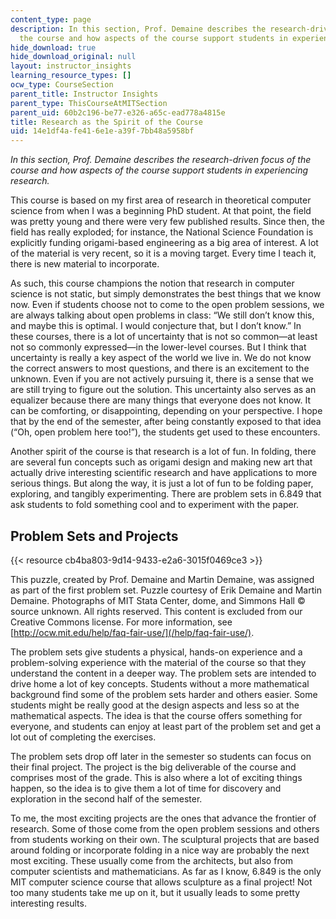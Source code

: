 ```yaml
---
content_type: page
description: In this section, Prof. Demaine describes the research-driven focus of
  the course and how aspects of the course support students in experiencing research.
hide_download: true
hide_download_original: null
layout: instructor_insights
learning_resource_types: []
ocw_type: CourseSection
parent_title: Instructor Insights
parent_type: ThisCourseAtMITSection
parent_uid: 60b2c196-be77-e326-a65c-ead778a4815e
title: Research as the Spirit of the Course
uid: 14e1df4a-fe41-6e1e-a39f-7bb48a5958bf
---
```


_In this section, Prof. Demaine describes the research-driven focus of the course and how aspects of the course support students in experiencing research._

This course is based on my first area of research in theoretical computer science from when I was a beginning PhD student. At that point, the field was pretty young and there were very few published results. Since then, the field has really exploded; for instance, the National Science Foundation is explicitly funding origami-based engineering as a big area of interest. A lot of the material is very recent, so it is a moving target. Every time I teach it, there is new material to incorporate.

As such, this course champions the notion that research in computer science is not static, but simply demonstrates the best things that we know now. Even if students choose not to come to the open problem sessions, we are always talking about open problems in class: “We still don’t know this, and maybe this is optimal. I would conjecture that, but I don’t know.” In these courses, there is a lot of uncertainty that is not so common—at least not so commonly expressed—in the lower-level courses. But I think that uncertainty is really a key aspect of the world we live in. We do not know the correct answers to most questions, and there is an excitement to the unknown. Even if you are not actively pursuing it, there is a sense that we are still trying to figure out the solution. This uncertainty also serves as an equalizer because there are many things that everyone does not know. It can be comforting, or disappointing, depending on your perspective. I hope that by the end of the semester, after being constantly exposed to that idea (“Oh, open problem here too!”), the students get used to these encounters.

Another spirit of the course is that research is a lot of fun. In folding, there are several fun concepts such as origami design and making new art that actually drive interesting scientific research and have applications to more serious things. But along the way, it is just a lot of fun to be folding paper, exploring, and tangibly experimenting. There are problem sets in 6.849 that ask students to fold something cool and to experiment with the paper.

Problem Sets and Projects
-------------------------

{{< resource cb4ba803-9d14-9433-e2a6-3015f0469ce3 >}}

This puzzle, created by Prof. Demaine and Martin Demaine, was assigned as part of the first problem set. Puzzle courtesy of Erik Demaine and Martin Demaine. Photographs of MIT Stata Center, dome, and Simmons Hall © source unknown. All rights reserved. This content is excluded from our Creative Commons license. For more information, see [http://ocw.mit.edu/help/faq-fair-use/](/help/faq-fair-use/).

The problem sets give students a physical, hands-on experience and a problem-solving experience with the material of the course so that they understand the content in a deeper way. The problem sets are intended to drive home a lot of key concepts. Students without a more mathematical background find some of the problem sets harder and others easier. Some students might be really good at the design aspects and less so at the mathematical aspects. The idea is that the course offers something for everyone, and students can enjoy at least part of the problem set and get a lot out of completing the exercises.

The problem sets drop off later in the semester so students can focus on their final project. The project is the big deliverable of the course and comprises most of the grade. This is also where a lot of exciting things happen, so the idea is to give them a lot of time for discovery and exploration in the second half of the semester.

To me, the most exciting projects are the ones that advance the frontier of research. Some of those come from the open problem sessions and others from students working on their own. The sculptural projects that are based around folding or incorporate folding in a nice way are probably the next most exciting. These usually come from the architects, but also from computer scientists and mathematicians. As far as I know, 6.849 is the only MIT computer science course that allows sculpture as a final project! Not too many students take me up on it, but it usually leads to some pretty interesting results.